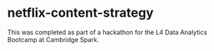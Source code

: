 # netflix-content-strategy

This was completed as part of a hackathon for the L4 Data Analytics Bootcamp at Cambridge Spark. 
